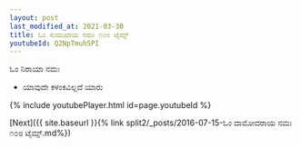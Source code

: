 ```yaml
---
layout: post
last_modified_at: 2021-03-30
title: ಓಂ ಸುಮುಖಾಯ ನಮಃ ೧೦೮ ಟೈಮ್ಸ್
youtubeId: Q2NpTmuh5PI
---
```

 
 
 ಓಂ ನಿರಾಯಾ ನಮಃ  
 
 -  ಯಾವುದೇ ಕಳಂಕವಿಲ್ಲದೆ ಯಾರು 
 
  
 
  
 
 
 
 
 
 


{% include youtubePlayer.html id=page.youtubeId %}
 
[Next]({{ site.baseurl }}{% link  split2/_posts/2016-07-15-ಓಂ ದಾಮೋದರಾಯ ನಮಃ ೧೦೮ ಟೈಮ್ಸ್.md%})
 
